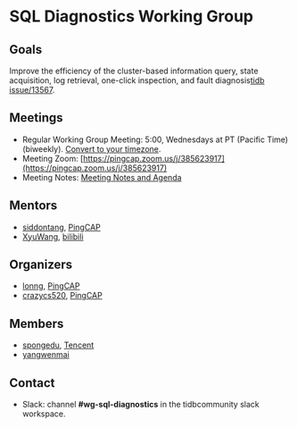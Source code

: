 # SQL Diagnostics Working Group

## Goals

Improve the efficiency of the cluster-based information query, state acquisition, log retrieval, one-click inspection, and fault diagnosis[tidb issue/13567](https://github.com/pingcap/tidb/issues/13567).

## Meetings

* Regular Working Group Meeting: 5:00, Wednesdays at PT (Pacific Time) (biweekly). [Convert to your timezone](http://www.thetimezoneconverter.com/?t=5:00&tz=PT%20%28Pacific%20Time%29).
* Meeting Zoom: [https://pingcap.zoom.us/j/385623917](https://pingcap.zoom.us/j/385623917)
* Meeting Notes: [Meeting Notes and Agenda](https://docs.google.com/document/d/1yJtuqm00KPH82LTnXWU3FPKhya4_OnmFybuY7a3r7Mw)

## Mentors

* [siddontang](http://github.com/siddontang), [PingCAP](https://github.com/pingcap)
* [XyuWang](https://github.com/XyuWang), [bilibili](https://github.com/bilibili)

## Organizers

* [lonng](https://github.com/lonng), [PingCAP](https://github.com/pingcap)
* [crazycs520](https://github.com/crazycs520), [PingCAP](https://github.com/pingcap)

## Members

* [spongedu](https://github.com/spongedu), [Tencent](https://github.com/Tencent)
* [yangwenmai](https://github.com/yangwenmai)

## Contact

* Slack: channel **#wg-sql-diagnostics** in the tidbcommunity slack workspace.
